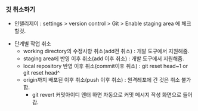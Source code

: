 ### 깃 취소하기
* 인텔리제이 : settings > version control > Git > Enable staging area 에 체크할것. 

- 단계별 작업 취소
    - working directory의 수정사항 취소(add전 취소) : 개발 도구에서 지원해줌.
    - staging area에 반영 이후 취소(add 이후 취소) : 개발 도구에서 지원해줌. 
    - local repository 반영 이후 취소(commit이후 취소) : git reset head~1 or git reset head^
    - origin까지 배포된 이후 취소(push 이후 취소) :  원격레포에 간 것은 취소 불가함.
        - git revert 커밋아이디 엔터 하면 자동으로 커밋 메시지 작성 화면으로 들어감.
